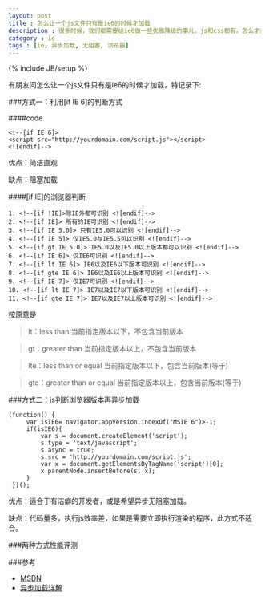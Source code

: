```yaml
---
layout: post
title : 怎么让一个js文件只有是ie6的时候才加载
description : 很多时候，我们都需要给ie6做一些优雅降级的事儿，js和css都有。怎么才能简单又有效呢？
category : ie
tags : [ie, 异步加载, 无阻塞, 浏览器]
---
```

{% include JB/setup %}

有朋友问怎么让一个js文件只有是ie6的时候才加载，特记录下:

###方式一：利用[if IE 6]的判断方式

####code

	<!--[if IE 6]>	<script src="http://yourdomain.com/script.js"></script>	<![endif]-->

优点：简洁直观

缺点：阻塞加载

####[if IE]的浏览器判断

	1. <!--[if !IE]>除IE外都可识别 <![endif]-->
	2. <!--[if IE]> 所有的IE可识别 <![endif]-->
	3. <!--[if IE 5.0]> 只有IE5.0可以识别 <![endif]--> 
	4. <!--[if IE 5]> 仅IE5.0与IE5.5可以识别 <![endif]-->
	5. <!--[if gt IE 5.0]> IE5.0以及IE5.0以上版本都可以识别 <![endif]-->
	6. <!--[if IE 6]> 仅IE6可识别 <![endif]-->
	7. <!--[if lt IE 6]> IE6以及IE6以下版本可识别 <![endif]-->
	8. <!--[if gte IE 6]> IE6以及IE6以上版本可识别 <![endif]-->
	9. <!--[if IE 7]> 仅IE7可识别 <![endif]-->
	10. <!--[if lt IE 7]> IE7以及IE7以下版本可识别 <![endif]-->
	11. <!--[if gte IE 7]> IE7以及IE7以上版本可识别 <![endif]-->


按原意是

>lt：less than 当前指定版本以下，不包含当前版本

>gt：greater than 当前指定版本以上，不包含当前版本

>lte：less than or equal 当前指定版本以下，包含当前版本(等于)

>gte：greater than or equal 当前指定版本以上，包含当前版本(等于)


###方式二：js判断浏览器版本再异步加载

	(function() {
		 var isIE6= navigator.appVersion.indexOf("MSIE 6")>-1;
		 if(isIE6){
		     var s = document.createElement('script');
		     s.type = 'text/javascript';
		     s.async = true;
		     s.src = 'http://yourdomain.com/script.js';
		     var x = document.getElementsByTagName('script')[0];
		     x.parentNode.insertBefore(s, x);
		 }
	 })();

优点：适合于有洁癖的开发者，或是希望异步无阻塞加载。

缺点：代码量多，执行js效率差，如果是需要立即执行渲染的程序，此方式不适合。

###两种方式性能评测


###参考
- [MSDN](http://msdn2.microsoft.com/en-us/library/ms537512.aspx)
- [异步加载详解](http://han.guokai.blog.163.com/blog/static/1367182712011115105841181/)